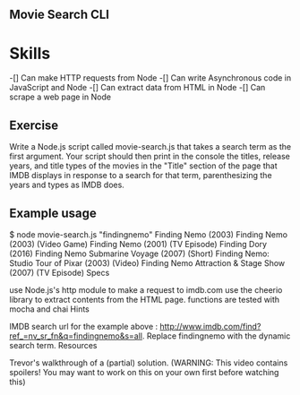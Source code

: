 ## Movie Search CLI
# Skills

-[] Can make HTTP requests from Node
-[] Can write Asynchronous code in JavaScript and Node
-[] Can extract data from HTML in Node
-[] Can scrape a web page in Node

## Exercise

Write a Node.js script called movie-search.js that takes a search term as the first argument. Your script should then print in the console the titles, release years, and title types of the movies in the "Title" section of the page that IMDB displays in response to a search for that term, parenthesizing the years and types as IMDB does.

## Example usage

$ node movie-search.js "findingnemo"
Finding Nemo (2003)
Finding Nemo (2003) (Video Game)
Finding Nemo (2001) (TV Episode)
Finding Dory (2016)
Finding Nemo Submarine Voyage (2007) (Short)
Finding Nemo: Studio Tour of Pixar (2003) (Video)
Finding Nemo Attraction & Stage Show (2007) (TV Episode)
Specs

use Node.js's http module to make a request to imdb.com
use the cheerio library to extract contents from the HTML page.
functions are tested with mocha and chai
Hints

IMDB search url for the example above : http://www.imdb.com/find?ref_=nv_sr_fn&q=findingnemo&s=all. Replace findingnemo with the dynamic search term.
Resources

Trevor's walkthrough of a (partial) solution. (WARNING: This video contains spoilers! You may want to work on this on your own first before watching this)
